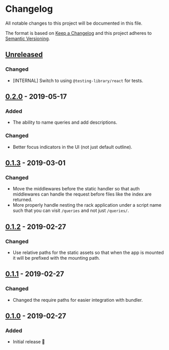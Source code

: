 # Changelog

All notable changes to this project will be documented in this file.

The format is based on [Keep a Changelog](http://keepachangelog.com/en/1.0.0/) and this project adheres to [Semantic Versioning](http://semver.org/spec/v2.0.0.html).

## [Unreleased]

### Changed

- [INTERNAL] Switch to using `@testing-library/react` for tests.

## [0.2.0] - 2019-05-17

### Added

- The ability to name queries and add descriptions.

### Changed

- Better focus indicators in the UI (not just default outline).

## [0.1.3] - 2019-03-01

### Changed

- Move the middlewares before the static handler so that auth middlewares can handle the request before files like the index are returned.
- More properly handle nesting the rack application under a script name such that you can visit `/queries` and not just `/queries/`.

## [0.1.2] - 2019-02-27

### Changed

- Use relative paths for the static assets so that when the app is mounted it will be prefixed with the mounting path.

## [0.1.1] - 2019-02-27

### Changed

- Changed the require paths for easier integration with bundler.

## [0.1.0] - 2019-02-27

### Added

- Initial release 🎉

[unreleased]: https://github.com/CultureHQ/rack-queries/compare/v0.2.0...HEAD
[0.2.0]: https://github.com/CultureHQ/rack-queries/compare/v0.1.3...v0.2.0
[0.1.3]: https://github.com/CultureHQ/rack-queries/compare/v0.1.2...v0.1.3
[0.1.2]: https://github.com/CultureHQ/rack-queries/compare/v0.1.1...v0.1.2
[0.1.1]: https://github.com/CultureHQ/rack-queries/compare/v0.1.0...v0.1.1
[0.1.0]: https://github.com/CultureHQ/rack-queries/compare/f4f0b2...v0.1.0
